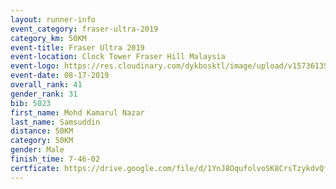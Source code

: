 ```yaml
---
layout: runner-info 
event_category: fraser-ultra-2019 
category_km: 50KM 
event-title: Fraser Ultra 2019 
event-location: Clock Tower Fraser Hill Malaysia 
event-logo: https://res.cloudinary.com/dykbosktl/image/upload/v1573613535/Logo/logo_mfst7w.jpg
event-date: 08-17-2019 
overall_rank: 41
gender_rank: 31
bib: 5023
first_name: Mohd Kamarul Nazar
last_name: Samsuddin
distance: 50KM
category: 50KM
gender: Male
finish_time: 7-46-02
certficate: https://drive.google.com/file/d/1YnJ8OqufolvoSK8CrsTzykdvQf-k8qXW/view?usp=sharing
---
```

